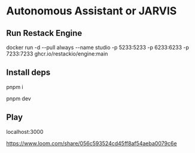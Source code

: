 # Autonomous Assistant or JARVIS

## Run Restack Engine

docker run -d --pull always --name studio -p 5233:5233 -p 6233:6233 -p 7233:7233 ghcr.io/restackio/engine:main

## Install deps

pnpm i

pnpm dev

## Play

localhost:3000

https://www.loom.com/share/056c593524cd45ff8af54aeba0079c6e
